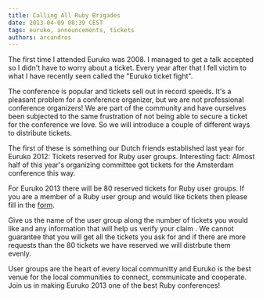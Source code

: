 ```yaml
---
title: Calling All Ruby Brigades
date: 2013-04-09 08:39 CEST
tags: euruko, announcements, tickets
authors: arcandros
---
```


The first time I attended Euruko was 2008. I managed to get a talk accepted so I didn't have to worry about a ticket.
Every year after that I fell victim to what I have recently seen called the "Euruko ticket fight".

The conference is popular and tickets sell out in record speeds. It's a pleasant problem for a conference organizer, but we are not professional conference organizers! We are part of the community and have ourselves been subjected to the same frustration of not being able to secure a ticket for the conference we love. So we will introduce a couple of different ways to distribute tickets. 

The first of these is something our Dutch friends established last year for Euruko 2012: Tickets reserved for Ruby user groups. 
Interesting fact: Almost half of this year's organizing committee got tickets for the Amsterdam conference this way.

For Euruko 2013 there will be 80 reserved tickets for Ruby user groups. If you are a member of a Ruby user group and would like tickets then please fill in the [form](https://docs.google.com/a/euruko2013.org/spreadsheet/viewform?formkey=dFhXcDQtQlQ5SGZJTDNzaEZCZEx5R1E6MQ).

Give us the name of the user group along the number of tickets you would like and any information that will help us verify your claim .
We cannot guarantee that you will get all the tickets you ask for and if there are more requests than the 80 tickets we have reserved we will distrbute them evenly.

User groups are the heart of every local communitty and Euruko is the best venue for the local communities to connect, communicate and cooperate. Join us in making Euruko 2013 one of the best Ruby conferences!